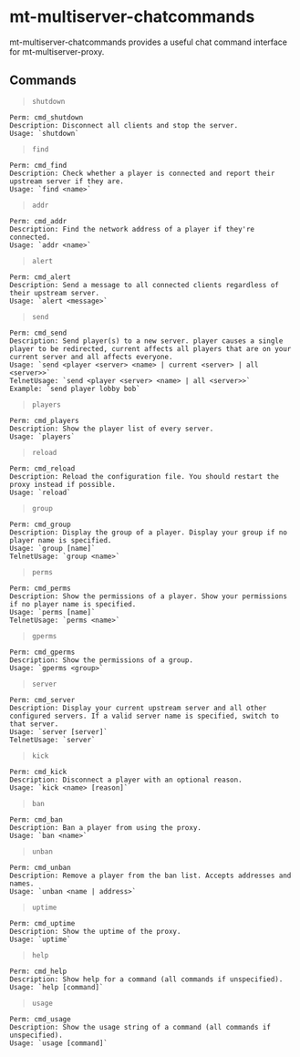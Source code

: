 # mt-multiserver-chatcommands
mt-multiserver-chatcommands provides a useful chat command interface for mt-multiserver-proxy.

## Commands

> `shutdown`
```
Perm: cmd_shutdown
Description: Disconnect all clients and stop the server.
Usage: `shutdown`
```

> `find`
```
Perm: cmd_find
Description: Check whether a player is connected and report their upstream server if they are.
Usage: `find <name>`
```

> `addr`
```
Perm: cmd_addr
Description: Find the network address of a player if they're connected.
Usage: `addr <name>`
```

> `alert`
```
Perm: cmd_alert
Description: Send a message to all connected clients regardless of their upstream server.
Usage: `alert <message>`
```


> `send`
```
Perm: cmd_send
Description: Send player(s) to a new server. player causes a single player to be redirected, current affects all players that are on your current server and all affects everyone.
Usage: `send <player <server> <name> | current <server> | all <server>>`
TelnetUsage: `send <player <server> <name> | all <server>>`
Example: `send player lobby bob`
```

> `players`
```
Perm: cmd_players
Description: Show the player list of every server.
Usage: `players`
```

> `reload`
```
Perm: cmd_reload
Description: Reload the configuration file. You should restart the proxy instead if possible.
Usage: `reload`
```

> `group`
```
Perm: cmd_group
Description: Display the group of a player. Display your group if no player name is specified.
Usage: `group [name]`
TelnetUsage: `group <name>`
```

> `perms`
```
Perm: cmd_perms
Description: Show the permissions of a player. Show your permissions if no player name is specified.
Usage: `perms [name]`
TelnetUsage: `perms <name>`
```

> `gperms`
```
Perm: cmd_gperms
Description: Show the permissions of a group.
Usage: `gperms <group>`
```

> `server`
```
Perm: cmd_server
Description: Display your current upstream server and all other configured servers. If a valid server name is specified, switch to that server.
Usage: `server [server]`
TelnetUsage: `server`
```

> `kick`
```
Perm: cmd_kick
Description: Disconnect a player with an optional reason.
Usage: `kick <name> [reason]`
```

> `ban`
```
Perm: cmd_ban
Description: Ban a player from using the proxy.
Usage: `ban <name>`
```

> `unban`
```
Perm: cmd_unban
Description: Remove a player from the ban list. Accepts addresses and names.
Usage: `unban <name | address>`
```

> `uptime`
```
Perm: cmd_uptime
Description: Show the uptime of the proxy.
Usage: `uptime`
```

> `help`
```
Perm: cmd_help
Description: Show help for a command (all commands if unspecified).
Usage: `help [command]`
```

> `usage`
```
Perm: cmd_usage
Description: Show the usage string of a command (all commands if unspecified).
Usage: `usage [command]`
```
